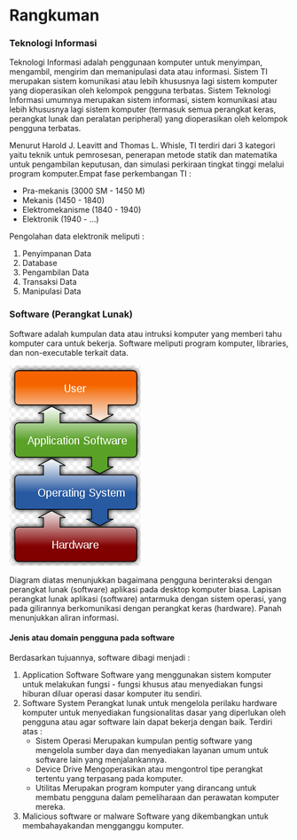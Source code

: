 # Rangkuman #

### Teknologi Informasi ###
Teknologi Informasi adalah penggunaan komputer untuk menyimpan, mengambil, mengirim dan memanipulasi data atau informasi. Sistem TI merupakan sistem komunikasi atau lebih khususnya lagi sistem komputer yang dioperasikan oleh kelompok pengguna terbatas. Sistem Teknologi Informasi umumnya merupakan sistem informasi, sistem komunikasi atau lebih khususnya lagi sistem komputer (termasuk semua perangkat keras, perangkat lunak dan peralatan peripheral) yang dioperasikan oleh kelompok pengguna terbatas.

Menurut Harold J. Leavitt and Thomas L. Whisle, TI terdiri dari 3 kategori yaitu teknik untuk pemrosesan, penerapan metode statik dan matematika untuk pengambilan keputusan, dan simulasi perkiraan tingkat tinggi melalui program komputer.Empat fase perkembangan TI : 
- Pra-mekanis (3000 SM - 1450 M)
- Mekanis (1450 - 1840)
- Elektromekanisme (1840 - 1940)
- Elektronik (1940 - ...)


Pengolahan data elektronik meliputi :
1. Penyimpanan Data
2. Database
3. Pengambilan Data
4. Transaksi Data
5. Manipulasi Data

### Software (Perangkat Lunak) ###
Software adalah kumpulan data atau intruksi komputer yang memberi tahu komputer cara untuk bekerja. Software meliputi program komputer, libraries, dan non-executable terkait data.

   ![wawasan](https://github.com/MegaOktavian/rhymes/blob/master/Wawasan/Gambar01.PNG)

Diagram diatas menunjukkan bagaimana pengguna berinteraksi dengan perangkat lunak (software) aplikasi pada desktop komputer biasa. Lapisan perangkat lunak aplikasi (software) antarmuka dengan sistem operasi, yang pada gilirannya berkomunikasi dengan perangkat keras (hardware). Panah menunjukkan aliran informasi.

#### Jenis atau domain pengguna pada software ####
Berdasarkan tujuannya, software dibagi menjadi :
1. Application Software
   Software yang menggunakan sistem komputer untuk melakukan fungsi - fungsi khusus atau menyediakan fungsi hiburan diluar operasi dasar komputer itu sendiri.
2. Software System
   Perangkat lunak untuk mengelola perilaku hardware komputer untuk menyediakan fungsionalitas dasar yang diperlukan oleh pengguna atau agar software lain dapat bekerja dengan baik. Terdiri atas :
   - Sistem Operasi
     Merupakan kumpulan pentig software yang mengelola sumber daya dan menyediakan layanan umum untuk software lain yang menjalankannya.
   - Device Drive
     Mengoperasikan atau mengontrol tipe perangkat tertentu yang terpasang pada komputer.
   - Utilitas
     Merupakan program komputer yang dirancang untuk membatu pengguna dalam pemeliharaan dan perawatan komputer mereka.
3. Malicious software or malware
   Software yang dikembangkan untuk membahayakandan mengganggu komputer.
